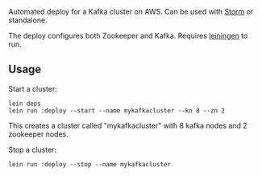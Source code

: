 Automated deploy for a Kafka cluster on AWS. Can be used with [Storm](https://github.com/nathanmarz/storm) or standalone. 

The deploy configures both Zookeeper and Kafka. Requires [leiningen](https://github.com/technomancy/leiningen) to run.

## Usage


Start a cluster:

```
lein deps
lein run :deploy --start --name mykafkacluster --kn 8 --zn 2
```

This creates a cluster called "mykafkacluster" with 8 kafka nodes and 2 zookeeper nodes.


Stop a cluster:

```
lein run :deploy --stop --name mykafkacluster
```
